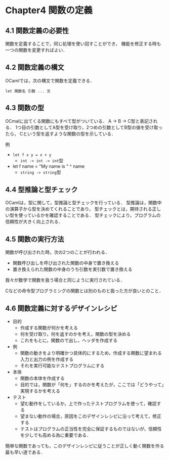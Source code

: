 # Chapter4 関数の定義

## 4.1 関数定義の必要性

関数を定義することで，同じ処理を使い回すことができ，
機能を修正する時も一つの関数を変更すればよい．

## 4.2 関数定義の構文

OCamlでは，次の構文で関数を定義できる．

```
let 関数名 引数 ... 文
```

## 4.3 関数の型

OCmalに出てくる関数にもすべて型がついている．
A -> B -> C型と表記される．
1つ目の引数としてA型を受け取り，2つめの引数としてB型の値を受け取ったら，
Cという型を返すような関数の型を示している．

例
* `let f x y = x + y`
    * `int -> int -> int`型
* let f name = "My name is " ^ name 
    * `string -> string`型

## 4.4 型推論と型チェック

OCamlは，型に関して，型推論と型チェックを行っている．
型推論は，関数中の演算子から型を決めてくれることであり，
型チェックとは，期待される正しい型を使っているかを確認することである．
型チェックにより，プログラムの信頼性が大きく向上される．

## 4.5 関数の実行方法

関数が呼び出された時，次の2つのことが行われる．
* 関数呼び出しを呼び出された関数の中身で置き換える
* 置き換えられた関数の中身のうち引数を実引数で置き換える

我々が数学で関数を扱う場合と同じように実行されている．

Cなどの命令型プログラミングの関数とは別のものと扱った方が良いとのこと．

## 4.6 関数定義に対するデザインレシピ

* 目的
    * 作成する関数が何かを考える
    * 何を受け取り，何を返すのかを考え，関数の型を決める
    * これをもとに，関数ので出し，ヘッダを作成する
* 例
    * 関数の動きをより明確かつ具体的にするため，作成する関数に望まれる入力と出力の例を作成する
    * それを実行可能なテストプログラムにする
* 本体
    * 関数の本体を作成する
    * 目的では，関数が「何を」するのかを考えたが，ここでは「どうやって」実現するかを考える
* テスト
    * 望む動作をしているか，上で作ったテストプログラムを使って，確認する
    * 望まない動作の場合，原因をこのデザインレシピに沿って考えて，修正する
    * テストはプログラムの正当性を完全に保証するものではないが，信頼性を少しでも高める為に重要である．

簡単な関数であっても，このデザインレシピに従うことが正しく動く関数を作る最も早い道である．
